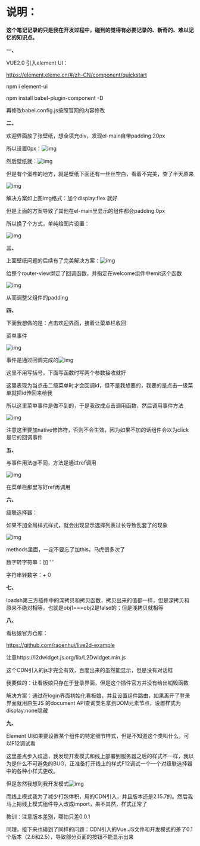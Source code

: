 

# 说明：

**这个笔记记录的只是我在开发过程中，碰到的觉得有必要记录的、新奇的、难以记忆的知识点。**

**一、**

VUE2.0 引入element UI：

https://element.eleme.cn/#/zh-CN/component/quickstart

npm i element-ui

npm install babel-plugin-component -D

再修改babel.config.js按照官网的内容修改

 

**二、**

欢迎界面放了张壁纸，想全填充div，发现el-main自带padding:20px

所以设置0px：![img](file:///C:\Users\lenovo\AppData\Local\Temp\ksohtml13400\wps1.jpg)

然后壁纸就：![img](file:///C:\Users\lenovo\AppData\Local\Temp\ksohtml13400\wps2.jpg)

但是有个蛋疼的地方，就是壁纸下面还有一丝丝空白，看着不完美，查了半天原来

![img](file:///C:\Users\lenovo\AppData\Local\Temp\ksohtml13400\wps3.jpg) 

解决方案如上图img格式：加个display:flex 就好

但是上面的方案导致了其他在el-main里显示的组件都会padding:0px

所以换了个方式，单纯给图片设置：

![img](file:///C:\Users\lenovo\AppData\Local\Temp\ksohtml13400\wps4.jpg) 



**三、**

上面壁纸问题的后续有了完美解决方案：![img](file:///C:\Users\lenovo\AppData\Local\Temp\ksohtml13400\wps5.jpg)

给整个router-view绑定了回调函数，并指定在welcome组件中emit这个函数

![img](file:///C:\Users\lenovo\AppData\Local\Temp\ksohtml13400\wps6.jpg) 

从而调整父组件的padding



**四、**

下面我想做的是：点击欢迎界面，接着让菜单栏收回

菜单事件

![img](file:///C:\Users\lenovo\AppData\Local\Temp\ksohtml13400\wps7.jpg) 

事件是通过回调完成的![img](file:///C:\Users\lenovo\AppData\Local\Temp\ksohtml13400\wps8.jpg)

这里不用写括号，下面写函数时写两个参数接收就好

这里表现为当点击二级菜单时才会回调id，但不是我想要的，我要的是点击一级菜单就把id传回来给我

所以这里菜单事件是做不到的，于是我改成点击调用函数，然后调用事件方法

![img](file:///C:\Users\lenovo\AppData\Local\Temp\ksohtml13400\wps9.jpg) 

注意这里要加native修饰符，否则不会生效，因为如果不加的话组件会以为click是它的回调事件



**五、**

与事件用法@不同，方法是通过ref调用

![img](file:///C:\Users\lenovo\AppData\Local\Temp\ksohtml13400\wps10.jpg) 

在菜单栏那里写好ref再调用



**六、**

级联选择器：

如果不加全局样式样式，就会出现显示选择列表过长导致乱套了的现象

![img](file:///C:\Users\lenovo\AppData\Local\Temp\ksohtml13400\wps11.jpg) 

methods里面，一定不要忘了加this，马虎很多次了

数字转字符串：加  ’ ’ 

字符串转数字：+   0



**七、**

loadsh第三方插件中的深拷贝和拷贝函数，拷贝出来的值都一样，但是深拷贝和原来不绝对相等，也就是obj1===obj2是false的；但是浅拷贝就相等

 

**八、**

看板娘官方仓库：

https://github.com/raoenhui/live2d-example

注意https://l2dwidget.js.org/lib/L2Dwidget.min.js

这个CDN引入的js才完全有效，百度出来的虽然能显示，但是没有对话框

我要做的：让看板娘只存在于登录界面，但是这个插件官方并没有给出销毁函数

解决方案：通过在login界面初始化看板娘，并且设置组件路由，如果离开了登录界面就用原生JS 的document API查询类名拿到DOM元素节点，设置样式为display:none隐藏



**九、**

Element UI如果要设置某个组件的特定细节样式，但是不知道这个类叫什么，可以F12调试看

​	这里差点步入歧途，我发现开发模式和线上部署到服务器之后的样式不一样，我以为是什么不可避免的BUG，正准备打开线上的样式F12调试一个一个对级联选择器中的各种小样式更改。

但是忽然我想到我开发模式![img](file:///C:\Users\lenovo\AppData\Local\Temp\ksohtml13400\wps12.jpg)

而线上模式我为了减少打包体积，用的CDN引入，并且版本还是2.15.7的。然后我马上把线上模式组件导入改成import，果不其然，样式正常了

教训：注意版本差别，哪怕只差0.0.1

同理，接下来也碰到了同样的问题：CDN引入的Vue.JS文件和开发模式的差了0.1个版本（2.6和2.5），导致部分页面的按钮不能显示出来

 

 